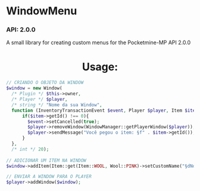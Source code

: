 # WindowMenu
  
### API: 2.0.0
A small library for creating custom menus for the Pocketmine-MP API 2.0.0

<h1 align="center"> Usage: </h1>
  
```php
// CRIANDO O OBJETO DA WINDOW
$window = new Window(
  /* Plugin */ $this->owner,
  /* Player */ $player, 
  /* string */ "Nome da sua Window", 
  function (InventoryTransactionEvent $event, Player $player, Item $item){
      if($item->getId() !== 0){
        $event->setCancelled(true);
        $player->removeWindow(WindowManager::getPlayerWindow($player));
        $player->sendMessage("Você pegou o item: §f" . $item->getId());
      }
  },
  /* int */ 20);
  
// ADICIONAR UM ITEM NA WINDOW
$window->addItem(Item::get(Item::WOOL, Wool::PINK)->setCustomName("§dNome do Item"));

// ENVIAR A WINDOW PARA O PLAYER
$player->addWindow($window);
```


